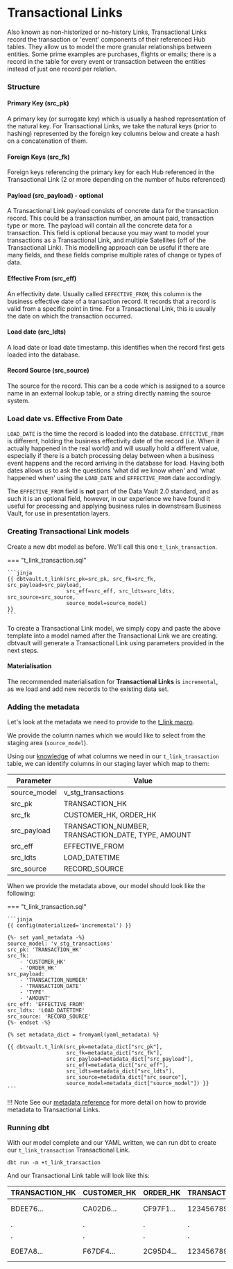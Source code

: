 # Transactional Links

Also known as non-historized or no-history Links, Transactional Links record the transaction or 'event' components of 
their referenced Hub tables. They allow us to model the more granular relationships between entities. Some prime examples
are purchases, flights or emails; there is a record in the table for every event or transaction between the entities 
instead of just one record per relation.

### Structure

#### Primary Key (src_pk)
A primary key (or surrogate key) which is usually a hashed representation of the natural key. 
For Transactional Links, we take the natural keys (prior to hashing) represented by the foreign key columns below 
and create a hash on a concatenation of them. 

#### Foreign Keys (src_fk)
Foreign keys referencing the primary key for each Hub referenced in the Transactional Link (2 or more depending on the number of hubs 
referenced) 

#### Payload (src_payload) - optional
A Transactional Link payload consists of concrete data for the transaction record. This could be
a transaction number, an amount paid, transaction type or more. The payload will contain all the
concrete data for a transaction. This field is optional because you may want to model your transactions as a Transactional Link, and multiple Satellites (off of the Transactional Link).
This modelling approach can be useful if there are many fields, and these fields comprise multiple rates of change or types of data.

#### Effective From (src_eff)
An effectivity date. Usually called `EFFECTIVE_FROM`, this column is the business effective date of a 
transaction record. It records that a record is valid from a specific point in time. For a Transactional Link, this
is usually the date on which the transaction occurred. 

#### Load date (src_ldts)
A load date or load date timestamp. this identifies when the record first gets loaded into the database.

#### Record Source (src_source)
The source for the record. This can be a code which is assigned to a source name in an external lookup table, 
or a string directly naming the source system.

### Load date vs. Effective From Date
`LOAD_DATE` is the time the record is loaded into the database. `EFFECTIVE_FROM` is different, 
holding the business effectivity date of the record (i.e. When it actually happened in the real world) and will usually 
hold a different value, especially if there is a batch processing delay between when a business event happens and the 
record arriving in the database for load. Having both dates allows us to ask the questions 'what did we know when' 
and 'what happened when' using the `LOAD_DATE` and `EFFECTIVE_FROM` date accordingly. 

The `EFFECTIVE_FROM` field is **not** part of the Data Vault 2.0 standard, and as such it is an optional field, however,
in our experience we have found it useful for processing and applying business rules in downstream Business Vault, for 
use in presentation layers.

### Creating Transactional Link models

Create a new dbt model as before. We'll call this one `t_link_transaction`. 

=== "t_link_transaction.sql"

    ```jinja
    {{ dbtvault.t_link(src_pk=src_pk, src_fk=src_fk, src_payload=src_payload,
                       src_eff=src_eff, src_ldts=src_ldts, src_source=src_source,
                       source_model=source_model)                                 }}
    ```

To create a Transactional Link model, we simply copy and paste the above template into a model named after the Transactional Link we
are creating. dbtvault will generate a Transactional Link using parameters provided in the next steps.

#### Materialisation

The recommended materialisation for **Transactional Links** is `incremental`, as we load and add new records to the existing data set.

### Adding the metadata

Let's look at the metadata we need to provide to the [t_link macro](../macros.md#t_link).

We provide the column names which we would like to select from the staging area (`source_model`).

Using our [knowledge](#structure) of what columns we need in our `t_link_transaction` table, we can identify columns in our
staging layer which map to them:

| Parameter      | Value                                              | 
| -------------- | -------------------------------------------------- | 
| source_model   | v_stg_transactions                                 |
| src_pk         | TRANSACTION_HK                                     |
| src_fk         | CUSTOMER_HK, ORDER_HK                              |
| src_payload    | TRANSACTION_NUMBER, TRANSACTION_DATE, TYPE, AMOUNT |
| src_eff        | EFFECTIVE_FROM                                     | 
| src_ldts       | LOAD_DATETIME                                      | 
| src_source     | RECORD_SOURCE                                      |

When we provide the metadata above, our model should look like the following:

=== "t_link_transaction.sql"

    ```jinja
    {{ config(materialized='incremental') }}
    
    {%- set yaml_metadata -%}
    source_model: 'v_stg_transactions'
    src_pk: 'TRANSACTION_HK'
    src_fk: 
        - 'CUSTOMER_HK'
        - 'ORDER_HK'
    src_payload:
        - 'TRANSACTION_NUMBER'
        - 'TRANSACTION_DATE'
        - 'TYPE'
        - 'AMOUNT'
    src_eff: 'EFFECTIVE_FROM'
    src_ldts: 'LOAD_DATETIME'
    src_source: 'RECORD_SOURCE'
    {%- endset -%}
    
    {% set metadata_dict = fromyaml(yaml_metadata) %}
    
    {{ dbtvault.t_link(src_pk=metadata_dict["src_pk"],
                       src_fk=metadata_dict["src_fk"],
                       src_payload=metadata_dict["src_payload"],
                       src_eff=metadata_dict["src_eff"],
                       src_ldts=metadata_dict["src_ldts"],
                       src_source=metadata_dict["src_source"],
                       source_model=metadata_dict["source_model"]) }}
    ```

!!! Note
    See our [metadata reference](../metadata.md#transactional-links) for more detail on how to provide metadata to 
    Transactional Links.

### Running dbt

With our model complete and our YAML written, we can run dbt to create our `t_link_transaction` Transactional Link.

`dbt run -m +t_link_transaction`
    
And our Transactional Link table will look like this:

| TRANSACTION_HK  | CUSTOMER_HK | ORDER_HK  | TRANSACTION_NUMBER | TYPE | AMOUNT  | EFFECTIVE_FROM | LOAD_DATETIME            | SOURCE |
| --------------- | ----------- | --------- | ------------------ | ---- | ------- | -------------- | ------------------------ | ------ |
| BDEE76...       | CA02D6...   | CF97F1... | 123456789101       | CR   | 100.00  | 1993-01-28     | 1993-01-01 00:00:00.000  | 2      |
| .               | .           | .         | .                  | .    | .       | .              | .                        | 2      |
| .               | .           | .         | .                  | .    | .       | .              | .                        | 2      |
| E0E7A8...       | F67DF4...   | 2C95D4... | 123456789104       | CR   | 678.23  | 1993-01-28     | 1993-01-01 00:00:00.000  | 2      |